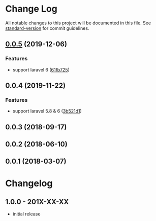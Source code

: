 # Change Log

All notable changes to this project will be documented in this file. See [standard-version](https://github.com/conventional-changelog/standard-version) for commit guidelines.

<a name="0.0.5"></a>
## [0.0.5](https://github.com/tequilarapido/twit/compare/v0.0.4...v0.0.5) (2019-12-06)


### Features

* support laravel 6 ([61fb725](https://github.com/tequilarapido/twit/commit/61fb725))



<a name="0.0.4"></a>
## 0.0.4 (2019-11-22)


### Features

* support laravel 5.8 & 6 ([3b521d1](https://github.com/tequilarapido/twit/commit/3b521d1))



<a name="0.0.3"></a>
## 0.0.3 (2018-09-17)



<a name="0.0.2"></a>
## 0.0.2 (2018-06-10)



<a name="0.0.1"></a>
## 0.0.1 (2018-03-07)



# Changelog


## 1.0.0 - 201X-XX-XX

- initial release
